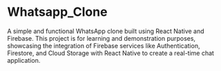 # Whatsapp_Clone
A simple and functional WhatsApp clone built using React Native and Firebase. This project is for learning and demonstration purposes, showcasing the integration of Firebase services like Authentication, Firestore, and Cloud Storage with React Native to create a real-time chat application.
